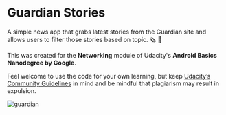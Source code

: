 # Guardian Stories
A simple news app that grabs latest stories from the Guardian site and allows users to filter those stories based on topic. 🗞️ 🧐

This was created for the **Networking** module of Udacity's **Android Basics Nanodegree by Google**.

Feel welcome to use the code for your own learning, but keep [Udacity’s Community Guidelines](https://eu.udacity.com/legal/community-guidelines) in mind and be mindful that plagiarism may result in expulsion.

![guardian](https://user-images.githubusercontent.com/2998162/77831709-a6d79c00-7128-11ea-84f2-05dc45a019ac.gif)
